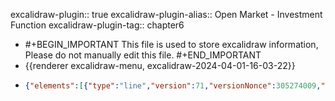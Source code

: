 excalidraw-plugin:: true
excalidraw-plugin-alias:: Open Market - Investment Function
excalidraw-plugin-tag:: chapter6

- #+BEGIN_IMPORTANT
  This file is used to store excalidraw information, Please do not manually edit this file.
  #+END_IMPORTANT
- {{renderer excalidraw-menu, excalidraw-2024-04-01-16-03-22}}
- ```json
  {"elements":[{"type":"line","version":71,"versionNonce":305274009,"isDeleted":false,"id":"quzwRgUw3QLHX1OC-opG9","fillStyle":"solid","strokeWidth":2,"strokeStyle":"solid","roughness":1,"opacity":100,"angle":0,"x":334.32862646989526,"y":106.22645804934237,"strokeColor":"#1e1e1e","backgroundColor":"transparent","width":0,"height":440.9593963623047,"seed":36721049,"groupIds":[],"frameId":null,"roundness":{"type":2},"boundElements":[],"updated":1711980690473,"link":null,"locked":false,"startBinding":null,"endBinding":null,"lastCommittedPoint":null,"startArrowhead":null,"endArrowhead":null,"points":[[0,0],[0,440.9593963623047]]},{"type":"line","version":135,"versionNonce":1996379511,"isDeleted":false,"id":"CJkP_6ng3ZdtZZUXJ6THS","fillStyle":"solid","strokeWidth":2,"strokeStyle":"solid","roughness":1,"opacity":100,"angle":0,"x":332.78101904802026,"y":548.5587792163345,"strokeColor":"#1e1e1e","backgroundColor":"transparent","width":542.4699401855469,"height":0,"seed":1531229817,"groupIds":[],"frameId":null,"roundness":{"type":2},"boundElements":[],"updated":1711980690473,"link":null,"locked":false,"startBinding":null,"endBinding":null,"lastCommittedPoint":null,"startArrowhead":null,"endArrowhead":null,"points":[[0,0],[542.4699401855469,0]]},{"id":"AMuMj2o_sndn9mwbf2YKS","type":"text","x":870,"y":577.0012321472168,"width":38.19996643066406,"height":25,"angle":0,"strokeColor":"#1e1e1e","backgroundColor":"transparent","fillStyle":"solid","strokeWidth":2,"strokeStyle":"solid","roughness":1,"opacity":100,"groupIds":[],"frameId":null,"roundness":null,"seed":649184791,"version":6,"versionNonce":1054155129,"isDeleted":false,"boundElements":null,"updated":1711980690473,"link":null,"locked":false,"text":"S, I","fontSize":20,"fontFamily":1,"textAlign":"left","verticalAlign":"top","baseline":17,"containerId":null,"originalText":"S, I","lineHeight":1.25},{"id":"TZX6OKgmw82CJUAdW2Wog","type":"text","x":280,"y":122.0012321472168,"width":8.599990844726562,"height":25,"angle":0,"strokeColor":"#1e1e1e","backgroundColor":"transparent","fillStyle":"solid","strokeWidth":2,"strokeStyle":"solid","roughness":1,"opacity":100,"groupIds":[],"frameId":null,"roundness":null,"seed":923325943,"version":3,"versionNonce":497192599,"isDeleted":false,"boundElements":null,"updated":1711980690473,"link":null,"locked":false,"text":"r","fontSize":20,"fontFamily":1,"textAlign":"left","verticalAlign":"top","baseline":17,"containerId":null,"originalText":"r","lineHeight":1.25},{"id":"fDmik_PC9j4BbEx1wglhR","type":"line","x":361.9786682128906,"y":156.23603439331055,"width":436.7833557128906,"height":369.5859375,"angle":0,"strokeColor":"#1971c2","backgroundColor":"transparent","fillStyle":"solid","strokeWidth":2,"strokeStyle":"solid","roughness":1,"opacity":100,"groupIds":[],"frameId":null,"roundness":{"type":2},"seed":2127200727,"version":130,"versionNonce":1854179929,"isDeleted":false,"boundElements":null,"updated":1711980690473,"link":null,"locked":false,"points":[[0,0],[177.50265502929688,223.7801513671875],[436.7833557128906,369.5859375]],"lastCommittedPoint":null,"startBinding":null,"endBinding":null,"startArrowhead":null,"endArrowhead":null},{"id":"SyClT_C-KVO1MhClxriY8","type":"text","x":810,"y":472.0012321472168,"width":34.559967041015625,"height":25,"angle":0,"strokeColor":"#1971c2","backgroundColor":"transparent","fillStyle":"solid","strokeWidth":2,"strokeStyle":"solid","roughness":1,"opacity":100,"groupIds":[],"frameId":null,"roundness":null,"seed":350792375,"version":8,"versionNonce":295871415,"isDeleted":false,"boundElements":null,"updated":1711980690473,"link":null,"locked":false,"text":"I(r)","fontSize":20,"fontFamily":1,"textAlign":"left","verticalAlign":"top","baseline":17,"containerId":null,"originalText":"I(r)","lineHeight":1.25},{"id":"e0zK9ZBc8iu-P51mOXWJ8","type":"text","x":760.091796875,"y":166.3790397644043,"width":345.0395812988281,"height":25,"angle":0,"strokeColor":"#2f9e44","backgroundColor":"transparent","fillStyle":"solid","strokeWidth":2,"strokeStyle":"solid","roughness":1,"opacity":100,"groupIds":[],"frameId":null,"roundness":null,"seed":183533945,"version":46,"versionNonce":1242814265,"isDeleted":false,"boundElements":null,"updated":1711980690473,"link":null,"locked":false,"text":"Note: Axis are intentionally flipped.","fontSize":20,"fontFamily":1,"textAlign":"left","verticalAlign":"top","baseline":17,"containerId":null,"originalText":"Note: Axis are intentionally flipped.","lineHeight":1.25},{"id":"o2KPrMIbbKxK8MoKMcSNs","type":"line","x":579.41943359375,"y":172.71842575073242,"width":0,"height":371.4877624511719,"angle":0,"strokeColor":"#e03131","backgroundColor":"transparent","fillStyle":"solid","strokeWidth":2,"strokeStyle":"solid","roughness":1,"opacity":100,"groupIds":[],"frameId":null,"roundness":{"type":2},"seed":1294620439,"version":70,"versionNonce":1931678935,"isDeleted":false,"boundElements":null,"updated":1711980690473,"link":null,"locked":false,"points":[[0,0],[0,371.4877624511719]],"lastCommittedPoint":null,"startBinding":null,"endBinding":null,"startArrowhead":null,"endArrowhead":null},{"id":"VNvfR2RcGKHm7a4AkC6Lg","type":"text","x":493.56988525390625,"y":142.66184616088867,"width":209.5997314453125,"height":25,"angle":0,"strokeColor":"#e03131","backgroundColor":"transparent","fillStyle":"solid","strokeWidth":2,"strokeStyle":"solid","roughness":1,"opacity":100,"groupIds":[],"frameId":null,"roundness":null,"seed":1665464889,"version":108,"versionNonce":333875225,"isDeleted":false,"boundElements":[{"id":"EhiQlvuKerrR_U5OrUeHj","type":"arrow"}],"updated":1711980690473,"link":null,"locked":false,"text":"S = Y - C(Y - T) - G","fontSize":20,"fontFamily":1,"textAlign":"left","verticalAlign":"top","baseline":17,"containerId":null,"originalText":"S = Y - C(Y - T) - G","lineHeight":1.25},{"id":"EhiQlvuKerrR_U5OrUeHj","type":"arrow","x":663.7332153320312,"y":93.47615432739258,"width":159.11846923828125,"height":48.179298400878906,"angle":0,"strokeColor":"#e03131","backgroundColor":"transparent","fillStyle":"solid","strokeWidth":2,"strokeStyle":"solid","roughness":1,"opacity":100,"groupIds":[],"frameId":null,"roundness":{"type":2},"seed":1406589657,"version":111,"versionNonce":1773691383,"isDeleted":false,"boundElements":null,"updated":1711980690473,"link":null,"locked":false,"points":[[0,0],[-115.376708984375,15.214515686035156],[-159.11846923828125,48.179298400878906]],"lastCommittedPoint":null,"startBinding":{"elementId":"HNGIfNXVt9czgjG9pF-rr","focus":0.34816772141227337,"gap":12.6328125},"endBinding":{"elementId":"VNvfR2RcGKHm7a4AkC6Lg","focus":-0.9200120273022018,"gap":1.0063934326171875},"startArrowhead":null,"endArrowhead":"arrow"},{"id":"FSlDR77nmkhDBVUJ3irAn","type":"text","x":711,"y":91.0012321472168,"width":9.999984741210938,"height":25,"angle":0,"strokeColor":"#e03131","backgroundColor":"transparent","fillStyle":"solid","strokeWidth":2,"strokeStyle":"solid","roughness":1,"opacity":100,"groupIds":[],"frameId":null,"roundness":null,"seed":1010729977,"version":3,"versionNonce":1978670329,"isDeleted":true,"boundElements":null,"updated":1711980690473,"link":null,"locked":false,"text":"","fontSize":20,"fontFamily":1,"textAlign":"left","verticalAlign":"top","baseline":17,"containerId":null,"originalText":"","lineHeight":1.25},{"id":"HNGIfNXVt9czgjG9pF-rr","type":"text","x":676.3660278320312,"y":79.32247543334961,"width":100.97987365722656,"height":25,"angle":0,"strokeColor":"#e03131","backgroundColor":"transparent","fillStyle":"solid","strokeWidth":2,"strokeStyle":"solid","roughness":1,"opacity":100,"groupIds":[],"frameId":null,"roundness":null,"seed":1368938359,"version":27,"versionNonce":912722711,"isDeleted":false,"boundElements":[{"id":"EhiQlvuKerrR_U5OrUeHj","type":"arrow"}],"updated":1711980690473,"link":null,"locked":false,"text":"S is fixed!","fontSize":20,"fontFamily":1,"textAlign":"left","verticalAlign":"top","baseline":17,"containerId":null,"originalText":"S is fixed!","lineHeight":1.25},{"id":"7aoXpWzn-m9z-PAnRyCQY","type":"line","x":578.1515502929688,"y":407.9094657897949,"width":243.43222045898438,"height":0,"angle":0,"strokeColor":"#f08c00","backgroundColor":"transparent","fillStyle":"solid","strokeWidth":2,"strokeStyle":"dotted","roughness":1,"opacity":100,"groupIds":[],"frameId":null,"roundness":{"type":2},"seed":2141353527,"version":76,"versionNonce":263460313,"isDeleted":false,"boundElements":null,"updated":1711980690473,"link":null,"locked":false,"points":[[0,0],[-243.43222045898438,0]],"lastCommittedPoint":null,"startBinding":null,"endBinding":null,"startArrowhead":null,"endArrowhead":null},{"id":"F38W3_IpO6yO1VxlWsgXc","type":"text","x":310.3575134277344,"y":393.7867240905762,"width":8.599990844726562,"height":25,"angle":0,"strokeColor":"#f08c00","backgroundColor":"transparent","fillStyle":"solid","strokeWidth":2,"strokeStyle":"dotted","roughness":1,"opacity":100,"groupIds":[],"frameId":null,"roundness":null,"seed":812231257,"version":22,"versionNonce":94605367,"isDeleted":false,"boundElements":[{"id":"sv6FUUq0BIz1MK-JOYiSO","type":"arrow"}],"updated":1711980690473,"link":null,"locked":false,"text":"r","fontSize":20,"fontFamily":1,"textAlign":"left","verticalAlign":"top","baseline":17,"containerId":null,"originalText":"r","lineHeight":1.25},{"id":"E5pAP_nYKwq4cKQnRA8ii","type":"text","x":274,"y":468.0012321472168,"width":9.999984741210938,"height":25,"angle":0,"strokeColor":"#f08c00","backgroundColor":"transparent","fillStyle":"solid","strokeWidth":2,"strokeStyle":"dotted","roughness":1,"opacity":100,"groupIds":[],"frameId":null,"roundness":null,"seed":1895078295,"version":3,"versionNonce":1145434809,"isDeleted":true,"boundElements":null,"updated":1711980690473,"link":null,"locked":false,"text":"","fontSize":20,"fontFamily":1,"textAlign":"left","verticalAlign":"top","baseline":17,"containerId":null,"originalText":"","lineHeight":1.25},{"id":"iZZOb5-I9lq0oqhLSXOaC","type":"text","x":132.63394165039062,"y":509.0012321472168,"width":179.9797821044922,"height":75,"angle":0,"strokeColor":"#f08c00","backgroundColor":"transparent","fillStyle":"solid","strokeWidth":2,"strokeStyle":"dotted","roughness":1,"opacity":100,"groupIds":[],"frameId":null,"roundness":null,"seed":858677753,"version":82,"versionNonce":22180183,"isDeleted":false,"boundElements":[{"id":"sv6FUUq0BIz1MK-JOYiSO","type":"arrow"}],"updated":1711980690473,"link":null,"locked":false,"text":"real interest rate\nif economy\nwas closed","fontSize":20,"fontFamily":1,"textAlign":"left","verticalAlign":"top","baseline":67,"containerId":null,"originalText":"real interest rate\nif economy\nwas closed","lineHeight":1.25},{"id":"sv6FUUq0BIz1MK-JOYiSO","type":"arrow","x":247.23587036132812,"y":496.66083908081055,"width":51.3489990234375,"height":79.2423095703125,"angle":0,"strokeColor":"#f08c00","backgroundColor":"transparent","fillStyle":"solid","strokeWidth":2,"strokeStyle":"solid","roughness":1,"opacity":100,"groupIds":[],"frameId":null,"roundness":{"type":2},"seed":218590297,"version":46,"versionNonce":1212756889,"isDeleted":false,"boundElements":null,"updated":1711980690473,"link":null,"locked":false,"points":[[0,0],[51.3489990234375,-79.2423095703125]],"lastCommittedPoint":null,"startBinding":{"elementId":"iZZOb5-I9lq0oqhLSXOaC","focus":-0.06723715003079815,"gap":12.34039306640625},"endBinding":{"elementId":"F38W3_IpO6yO1VxlWsgXc","focus":0.7144546188829309,"gap":11.77264404296875},"startArrowhead":null,"endArrowhead":"arrow"},{"id":"qN4mDIvupCD71lfBchuCl","type":"line","x":579.41943359375,"y":299.50605392456055,"width":245.33404541015625,"height":0,"angle":0,"strokeColor":"#f08c00","backgroundColor":"transparent","fillStyle":"solid","strokeWidth":2,"strokeStyle":"solid","roughness":1,"opacity":100,"groupIds":[],"frameId":null,"roundness":{"type":2},"seed":1730186617,"version":39,"versionNonce":583544439,"isDeleted":false,"boundElements":null,"updated":1711980690473,"link":null,"locked":false,"points":[[0,0],[-245.33404541015625,0]],"lastCommittedPoint":null,"startBinding":null,"endBinding":null,"startArrowhead":null,"endArrowhead":null},{"id":"LPzmob2YpdkahhHU1r030","type":"text","x":302.63499450683594,"y":284.68854904174805,"width":18.91998291015625,"height":25,"angle":0,"strokeColor":"#f08c00","backgroundColor":"transparent","fillStyle":"solid","strokeWidth":2,"strokeStyle":"solid","roughness":1,"opacity":100,"groupIds":[],"frameId":null,"roundness":null,"seed":516860247,"version":51,"versionNonce":1878087801,"isDeleted":false,"boundElements":null,"updated":1711980690473,"link":null,"locked":false,"text":"r*","fontSize":20,"fontFamily":1,"textAlign":"left","verticalAlign":"top","baseline":17,"containerId":null,"originalText":"r*","lineHeight":1.25},{"id":"fK1vQTNYR3ydMP2bqlaVM","type":"freedraw","x":502.0790100097656,"y":224.70135116577148,"width":0.0001,"height":0.0001,"angle":0,"strokeColor":"#6741d9","backgroundColor":"transparent","fillStyle":"solid","strokeWidth":2,"strokeStyle":"solid","roughness":1,"opacity":100,"groupIds":[],"frameId":null,"roundness":null,"seed":532702713,"version":4,"versionNonce":1154041751,"isDeleted":true,"boundElements":null,"updated":1711980690474,"link":null,"locked":false,"points":[[0,0],[0.0001,0.0001]],"pressures":[],"simulatePressure":true,"lastCommittedPoint":[0.0001,0.0001]},{"id":"fUV6qoTp3WyFNfZRuyIV0","type":"arrow","x":471.0160217285156,"y":288.09516525268555,"width":100.79617309570312,"height":2.5357666015625,"angle":0,"strokeColor":"#6741d9","backgroundColor":"transparent","fillStyle":"solid","strokeWidth":2,"strokeStyle":"solid","roughness":1,"opacity":100,"groupIds":[],"frameId":null,"roundness":{"type":2},"seed":1178214169,"version":71,"versionNonce":1922091159,"isDeleted":false,"boundElements":null,"updated":1711980706779,"link":null,"locked":false,"points":[[0,0],[100.79617309570312,-2.5357666015625]],"lastCommittedPoint":null,"startBinding":null,"endBinding":null,"startArrowhead":"arrow","endArrowhead":"arrow"},{"id":"YlXIuiQOoarhTKbKTkcxw","type":"text","x":514.4738464355469,"y":244.19761276245117,"width":24.839981079101562,"height":25,"angle":0,"strokeColor":"#6741d9","backgroundColor":"transparent","fillStyle":"solid","strokeWidth":2,"strokeStyle":"solid","roughness":1,"opacity":100,"groupIds":[],"frameId":null,"roundness":null,"seed":2034945751,"version":27,"versionNonce":612111959,"isDeleted":false,"boundElements":null,"updated":1711980714222,"link":null,"locked":false,"text":"NX","fontSize":20,"fontFamily":1,"textAlign":"left","verticalAlign":"top","baseline":17,"containerId":null,"originalText":"NX","lineHeight":1.25},{"id":"R1vtkS10VVMgAdMfx0ZPL","type":"text","x":699,"y":284.0012321472168,"width":436.3394775390625,"height":75,"angle":0,"strokeColor":"#6741d9","backgroundColor":"transparent","fillStyle":"solid","strokeWidth":2,"strokeStyle":"solid","roughness":1,"opacity":100,"groupIds":[],"frameId":null,"roundness":null,"seed":1350173111,"version":114,"versionNonce":993376153,"isDeleted":false,"boundElements":null,"updated":1711980953760,"link":null,"locked":false,"text":"In this case the economy is a net exporter,\nbecause its savings are greater than its \ninvestments. ","fontSize":20,"fontFamily":1,"textAlign":"left","verticalAlign":"top","baseline":67,"containerId":null,"originalText":"In this case the economy is a net exporter,\nbecause its savings are greater than its \ninvestments. ","lineHeight":1.25}],"files":{},"appState":{"gridSize":null,"viewBackgroundColor":"#ffffff","zoom":{"value":1},"offsetTop":19.998767852783203,"offsetLeft":0,"scrollX":0,"scrollY":0,"viewModeEnabled":false,"zenModeEnabled":false}}
  ```